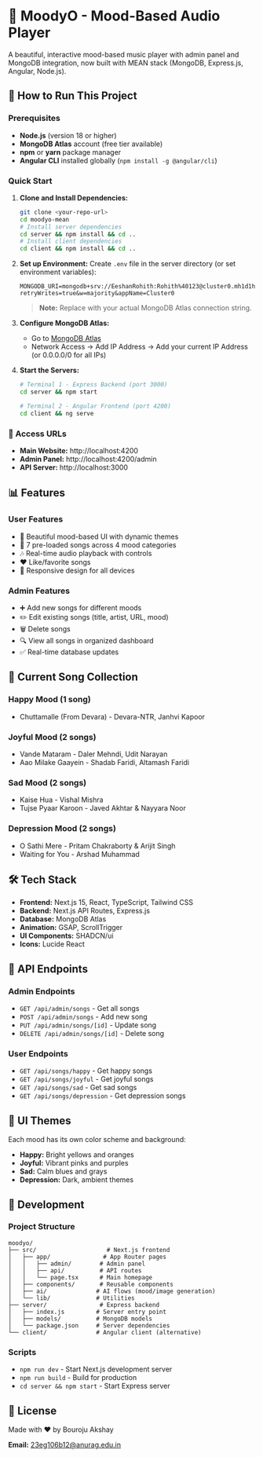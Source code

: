 # 🎵 MoodyO - Mood-Based Audio Player

A beautiful, interactive mood-based music player with admin panel and MongoDB integration, now built with MEAN stack (MongoDB, Express.js, Angular, Node.js).

## 🚀 How to Run This Project

### Prerequisites
- **Node.js** (version 18 or higher)
- **MongoDB Atlas** account (free tier available)
- **npm** or **yarn** package manager
- **Angular CLI** installed globally (`npm install -g @angular/cli`)

### Quick Start

1. **Clone and Install Dependencies:**
   ```bash
   git clone <your-repo-url>
   cd moodyo-mean
   # Install server dependencies
   cd server && npm install && cd ..
   # Install client dependencies
   cd client && npm install && cd ..
   ```

2. **Set up Environment:**
   Create `.env` file in the server directory (or set environment variables):
   ```
   MONGODB_URI=mongodb+srv://EeshanRohith:Rohith%40123@cluster0.mh1d1hz.mongodb.net/?retryWrites=true&w=majority&appName=Cluster0
   ```
   > **Note:** Replace with your actual MongoDB Atlas connection string.

3. **Configure MongoDB Atlas:**
   - Go to [MongoDB Atlas](https://cloud.mongodb.com)
   - Network Access → Add IP Address → Add your current IP Address (or 0.0.0.0/0 for all IPs)

4. **Start the Servers:**
   ```bash
   # Terminal 1 - Express Backend (port 3000)
   cd server && npm start

   # Terminal 2 - Angular Frontend (port 4200)
   cd client && ng serve
   ```

### 🎯 Access URLs

- **Main Website:** http://localhost:4200
- **Admin Panel:** http://localhost:4200/admin
- **API Server:** http://localhost:3000

## 📊 Features

### User Features
- 🎨 Beautiful mood-based UI with dynamic themes
- 🎵 7 pre-loaded songs across 4 mood categories
- 🎶 Real-time audio playback with controls
- ❤️ Like/favorite songs
- 📱 Responsive design for all devices

### Admin Features
- ➕ Add new songs for different moods
- ✏️ Edit existing songs (title, artist, URL, mood)
- 🗑️ Delete songs
- 🔍 View all songs in organized dashboard
- ✅ Real-time database updates

## 🎼 Current Song Collection

### Happy Mood (1 song)
- Chuttamalle (From Devara) - Devara-NTR, Janhvi Kapoor

### Joyful Mood (2 songs)
- Vande Mataram - Daler Mehndi, Udit Narayan
- Aao Milake Gaayein - Shadab Faridi, Altamash Faridi

### Sad Mood (2 songs)
- Kaise Hua - Vishal Mishra
- Tujse Pyaar Karoon - Javed Akhtar & Nayyara Noor

### Depression Mood (2 songs)
- O Sathi Mere - Pritam Chakraborty & Arijit Singh
- Waiting for You - Arshad Muhammad

## 🛠️ Tech Stack

- **Frontend:** Next.js 15, React, TypeScript, Tailwind CSS
- **Backend:** Next.js API Routes, Express.js
- **Database:** MongoDB Atlas
- **Animation:** GSAP, ScrollTrigger
- **UI Components:** SHADCN/ui
- **Icons:** Lucide React

## 📝 API Endpoints

### Admin Endpoints
- `GET /api/admin/songs` - Get all songs
- `POST /api/admin/songs` - Add new song
- `PUT /api/admin/songs/[id]` - Update song
- `DELETE /api/admin/songs/[id]` - Delete song

### User Endpoints
- `GET /api/songs/happy` - Get happy songs
- `GET /api/songs/joyful` - Get joyful songs
- `GET /api/songs/sad` - Get sad songs
- `GET /api/songs/depression` - Get depression songs

## 🎨 UI Themes

Each mood has its own color scheme and background:
- **Happy:** Bright yellows and oranges
- **Joyful:** Vibrant pinks and purples
- **Sad:** Calm blues and grays
- **Depression:** Dark, ambient themes

## 🚧 Development

### Project Structure
```
moodyo/
├── src/                    # Next.js frontend
│   ├── app/               # App Router pages
│   │   ├── admin/        # Admin panel
│   │   ├── api/          # API routes
│   │   └── page.tsx      # Main homepage
│   ├── components/       # Reusable components
│   ├── ai/              # AI flows (mood/image generation)
│   └── lib/             # Utilities
├── server/               # Express backend
│   ├── index.js         # Server entry point
│   ├── models/          # MongoDB models
│   └── package.json     # Server dependencies
└── client/              # Angular client (alternative)
```

### Scripts
- `npm run dev` - Start Next.js development server
- `npm run build` - Build for production
- `cd server && npm start` - Start Express server

## 📄 License

Made with ❤️ by Bouroju Akshay

**Email:** 23eg106b12@anurag.edu.in
